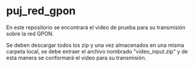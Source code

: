 # puj_red_gpon
En este repositorio se encontrará el video de prueba para su transmisión sobre la red GPON.

Se deben descargar todos los zip y una vez almacenados en una misma carpeta local, se debe extraer el archivo nombrado "video_input.zip" y de esta manera se conformará el video para su transmisión.
